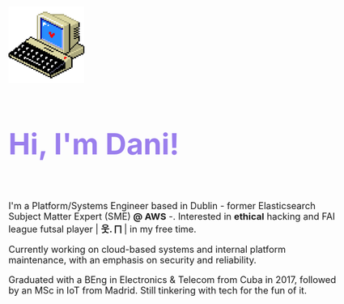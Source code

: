 <title>Home</title>

<style>
  body {
    font-size: 18px;
  }
</style>
<br>

<p align="left"><img alt="Shell" src="media/pixel art.gif" width="150" height="150"></p>


<h1 style="font-size: 3.2em; color: #9a7eed;">Hi, I'm Dani!</h1>

<br>


I'm a Platform/Systems Engineer based in Dublin - former Elasticsearch Subject Matter Expert (SME) **@ AWS** -. Interested in **ethical** hacking and FAI league futsal player | **웃. ⨅** | in my free time.

Currently working on cloud-based systems and internal platform maintenance, with an emphasis on security and reliability.

Graduated with a BEng in Electronics & Telecom from Cuba in 2017, followed by an MSc in IoT from Madrid. Still tinkering with tech for the fun of it.



